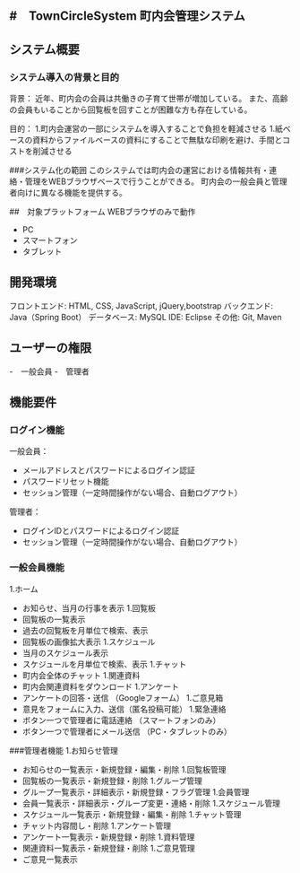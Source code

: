 #　TownCircleSystem 町内会管理システム
---
## システム概要
### システム導入の背景と目的
背景：
近年、町内会の会員は共働きの子育て世帯が増加している。
また、高齢の会員もいることから回覧板を回すことが困難な方も存在している。

目的：
1.町内会運営の一部にシステムを導入することで負担を軽減させる
1.紙ベースの資料からファイルベースの資料にすることで無駄な印刷を避け、手間とコストを削減させる

###システム化の範囲
このシステムでは町内会の運営における情報共有・連絡・管理をWEBブラウザベースで行うことができる。
町内会の一般会員と管理者向けに異なる機能を提供する。

##　対象プラットフォーム
WEBブラウザのみで動作
- PC
- スマートフォン
- タブレット

## 開発環境
フロントエンド: HTML, CSS, JavaScript, jQuery,bootstrap
バックエンド: Java（Spring Boot）
データベース: MySQL
IDE: Eclipse
その他: Git, Maven

## ユーザーの権限
-　一般会員
-　管理者

## 機能要件
### ログイン機能
一般会員：
- メールアドレスとパスワードによるログイン認証
- パスワードリセット機能
- セッション管理（一定時間操作がない場合、自動ログアウト）

管理者：
- ログインIDとパスワードによるログイン認証
- セッション管理（一定時間操作がない場合、自動ログアウト）

### 一般会員機能
1.ホーム
 - お知らせ、当月の行事を表示
1.回覧板
 - 回覧板の一覧表示
 - 過去の回覧板を月単位で検索、表示
 - 回覧板の画像拡大表示
1.スケジュール
 - 当月のスケジュール表示
 - スケジュールを月単位で検索、表示
1.チャット
 - 町内会全体のチャット
1.関連資料
 - 町内会関連資料をダウンロード
1.アンケート
 - アンケートの回答・送信 （Googleフォーム）
1.ご意見箱
 - 意見をフォームに入力、送信（匿名投稿可能）
1.緊急連絡
 - ボタン一つで管理者に電話連絡 （スマートフォンのみ）
 - ボタン一つで管理者にメール送信 （PC・タブレットのみ）

###管理者機能
1.お知らせ管理
 - お知らせの一覧表示・新規登録・編集・削除
1.回覧板管理
 - 回覧板の一覧表示・新規登録・削除
1.グループ管理
 - グループ一覧表示・詳細表示・新規登録・フラグ管理
1.会員管理
 - 会員一覧表示・詳細表示・グループ変更・連絡・削除
1.スケジュール管理
 - スケジュール一覧表示・新規登録・編集・削除
1.チャット管理
 - チャット内容間し・削除
1.アンケート管理
 - アンケート一覧表示・新規登録・削除
1.資料管理
 - 関連資料一覧表示・新規登録・削除
1.ご意見管理
 - ご意見一覧表示
